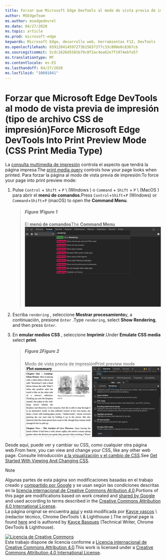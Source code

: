 ```yaml
---
title: Forzar que Microsoft Edge DevTools al modo de vista previa de impresión (tipo de archivo CSS de impresión)
author: MSEdgeTeam
ms.author: msedgedevrel
ms.date: 04/27/2020
ms.topic: article
ms.prod: microsoft-edge
keywords: Microsoft Edge, desarrollo web, herramientas F12, DevTools
ms.openlocfilehash: 659120414597273b15657377c33c800e0c83b7cb
ms.sourcegitcommit: 5cdc1626d5581b79c0f2ac4ea62e7f1974ebfa57
ms.translationtype: MT
ms.contentlocale: es-ES
ms.lasthandoff: 04/27/2020
ms.locfileid: "10601841"
---
```

<!-- Copyright Kayce Basques 

   Licensed under the Apache License, Version 2.0 (the "License");
   you may not use this file except in compliance with the License.
   You may obtain a copy of the License at

       https://www.apache.org/licenses/LICENSE-2.0

   Unless required by applicable law or agreed to in writing, software
   distributed under the License is distributed on an "AS IS" BASIS,
   WITHOUT WARRANTIES OR CONDITIONS OF ANY KIND, either express or implied.
   See the License for the specific language governing permissions and
   limitations under the License.  -->





# <span data-ttu-id="b6d6c-103">Forzar que Microsoft Edge DevTools al modo de vista previa de impresión (tipo de archivo CSS de impresión)</span><span class="sxs-lookup"><span data-stu-id="b6d6c-103">Force Microsoft Edge DevTools Into Print Preview Mode (CSS Print Media Type)</span></span>   



<span data-ttu-id="b6d6c-104">La [consulta multimedia de impresión][MDNUsingMediaQueries] controla el aspecto que tendrá la página impresa.</span><span class="sxs-lookup"><span data-stu-id="b6d6c-104">The [print media query][MDNUsingMediaQueries] controls how your page looks when printed.</span></span>  <span data-ttu-id="b6d6c-105">Para forzar la página al modo de vista previa de impresión:</span><span class="sxs-lookup"><span data-stu-id="b6d6c-105">To force your page into print preview mode:</span></span>  

1.  <span data-ttu-id="b6d6c-106">Pulse `Control` + `Shift` + `P` \ (Windows \) o `Command` + `Shift` + `P` \ (MacOS \) para abrir el **menú de comandos**.</span><span class="sxs-lookup"><span data-stu-id="b6d6c-106">Press `Control`+`Shift`+`P` \(Windows\) or `Command`+`Shift`+`P` \(macOS\) to open the **Command Menu**.</span></span>  
    
    > ##### <span data-ttu-id="b6d6c-107">Figura 1</span><span class="sxs-lookup"><span data-stu-id="b6d6c-107">Figure 1</span></span>  
    > <span data-ttu-id="b6d6c-108">El **menú de comandos**</span><span class="sxs-lookup"><span data-stu-id="b6d6c-108">The **Command Menu**</span></span>  
    > ![El menú de comandos][ImageCommandMenu]  
    
1.  <span data-ttu-id="b6d6c-110">Escriba `rendering` , seleccione **Mostrar procesamiento**y, a continuación, presione `Enter` .</span><span class="sxs-lookup"><span data-stu-id="b6d6c-110">Type `rendering`, select **Show Rendering**, and then press `Enter`.</span></span>  
1.  <span data-ttu-id="b6d6c-111">En **emular medios CSS** , seleccione **Imprimir**.</span><span class="sxs-lookup"><span data-stu-id="b6d6c-111">Under **Emulate CSS media** select **print**.</span></span>  
    
    > ##### <span data-ttu-id="b6d6c-112">Figura 2</span><span class="sxs-lookup"><span data-stu-id="b6d6c-112">Figure 2</span></span>  
    > <span data-ttu-id="b6d6c-113">Modo de vista previa de impresión</span><span class="sxs-lookup"><span data-stu-id="b6d6c-113">Print preview mode</span></span>  
    > ![Modo de vista previa de impresión][ImagePrintMode]  
    
<span data-ttu-id="b6d6c-115">Desde aquí, puede ver y cambiar su CSS, como cualquier otra página web.</span><span class="sxs-lookup"><span data-stu-id="b6d6c-115">From here, you can view and change your CSS, like any other web page.</span></span>  <span data-ttu-id="b6d6c-116">Consulte Introducción [a la visualización y el cambio de CSS][DevToolsCSSGetStarted].</span><span class="sxs-lookup"><span data-stu-id="b6d6c-116">See [Get Started With Viewing And Changing CSS][DevToolsCSSGetStarted].</span></span>  

 



<!-- image links -->  

[ImageCommandMenu]: /microsoft-edge/devtools-guide-chromium/media/css-console-command-menu-rendering.msft.png "Ilustración 1: el menú de comandos"  
[ImagePrintMode]: /microsoft-edge/devtools-guide-chromium/media/css-elements-styles-qs-rendering-emulate-css-media-print.msft.png "Ilustración 2: modo de vista previa de impresión"  

<!-- links -->  

[MicrosoftEdgeDevTools]: /microsoft-edge/devtools-guide-chromium "Herramientas para desarrolladores de Microsoft Edge (cromo)"  
[DevToolsCSSGetStarted]: /microsoft-edge/devtools-guide-chromium/css/index "Introducción a la visualización y el cambio de CSS"  

[MDNUsingMediaQueries]: https://developer.mozilla.org/docs/Web/CSS/Media_Queries/Using_media_queries "Usar consultas multimedia | MDN"  

> [!NOTE]
> <span data-ttu-id="b6d6c-122">Algunas partes de esta página son modificaciones basadas en el trabajo creado y [compartido por Google][GoogleSitePolicies] y se usan según las condiciones descritas en la [licencia internacional de Creative Commons Atribution 4,0][CCA4IL].</span><span class="sxs-lookup"><span data-stu-id="b6d6c-122">Portions of this page are modifications based on work created and [shared by Google][GoogleSitePolicies] and used according to terms described in the [Creative Commons Attribution 4.0 International License][CCA4IL].</span></span>  
> <span data-ttu-id="b6d6c-123">La página original se encuentra [aquí](https://developers.google.com/web/tools/chrome-devtools/css/print-preview) y está modificada por [Kayce vascos][KayceBasques] \ (redactor técnico, Chrome DevTools \ & Lighthouse \).</span><span class="sxs-lookup"><span data-stu-id="b6d6c-123">The original page is found [here](https://developers.google.com/web/tools/chrome-devtools/css/print-preview) and is authored by [Kayce Basques][KayceBasques] \(Technical Writer, Chrome DevTools \& Lighthouse\).</span></span>  

[![Licencia de Creative Commons][CCby4Image]][CCA4IL]  
<span data-ttu-id="b6d6c-125">Este trabajo dispone de licencia conforme a [Licencia internacional de Creative Commons Attribution 4.0][CCA4IL].</span><span class="sxs-lookup"><span data-stu-id="b6d6c-125">This work is licensed under a [Creative Commons Attribution 4.0 International License][CCA4IL].</span></span>  

[CCA4IL]: https://creativecommons.org/licenses/by/4.0  
[CCby4Image]: https://i.creativecommons.org/l/by/4.0/88x31.png  
[GoogleSitePolicies]: https://developers.google.com/terms/site-policies  
[KayceBasques]: https://developers.google.com/web/resources/contributors/kaycebasques  
